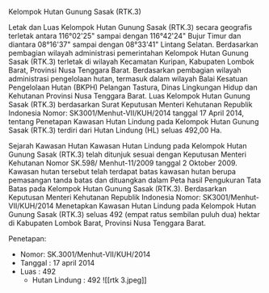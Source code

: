 Kelompok Hutan Gunung Sasak (RTK.3)

Letak dan Luas
Kelompok Hutan Gunung Sasak (RTK.3) secara geografis terletak antara 116°02'25" sampai dengan 116°42'24" Bujur Timur dan diantara 08°16'37" sampai dengan 08°33'41" Lintang Selatan.
Berdasarkan pembagian wilayah administrasi pemerintahan Kelompok Hutan Gunung Sasak (RTK.3) terletak di wilayah Kecamatan Kuripan, Kabupaten Lombok Barat, Provinsi Nusa Tenggara Barat.
Berdasarkan pembagian wilayah administrasi pengelolaan hutan, termasuk dalam wilayah Balai Kesatuan Pengelolaan Hutan (BKPH) Pelangan Tastura, Dinas Lingkungan Hidup dan Kehutanan Provinsi Nusa Tenggara Barat.
Luas Kelompok Hutan Gunung Sasak (RTK.3) berdasarkan Surat Keputusan Menteri Kehutanan Republik Indonesia Nomor: SK3001/Menhut-VII/KUH/2014 tanggal 17 April 2014, tentang Penetapan Kawasan Hutan Lindung pada Kelompok Hutan Gunung Sasak (RTK.3) terdiri dari Hutan Lindung (HL) seluas 492,00 Ha.

Sejarah Kawasan Hutan
Kawasan Hutan Lindung pada Kelompok Hutan Gunung Sasak (RTK.3) telah ditunjuk sesuai dengan Keputusan Menteri Kehutanan Nomor SK.598/ Menhut-11/2009 tanggal 2 Oktober 2009. Kawasan hutan tersebut telah terdapat batas kawasan hutan berupa pemasangan tanda batas dan dituangkan dalam Peta hasil Pengukuran Tata Batas pada Kelompok Hutan Gunung Sasak (RTK.3).
Berdasarkan Keputusan Menteri Kehutanan Republik Indonesia Nomor: SK3001/Menhut-VII/KUH/2014 Menetapkan Kawasan Hutan Lindung pada Kelompok Hutan Gunung Sasak (RTK.3) seluas 492 (empat ratus
sembilan puluh dua) hektar di Kabupaten Lombok Barat, Provinsi Nusa Tenggara Barat.

Penetapan:
- Nomor: SK.3001/Menhut-VII/KUH/2014
- Tanggal : 17 april 2014
- Luas : 492
	- Hutan Lindung : 492
![[rtk 3.jpeg]]

